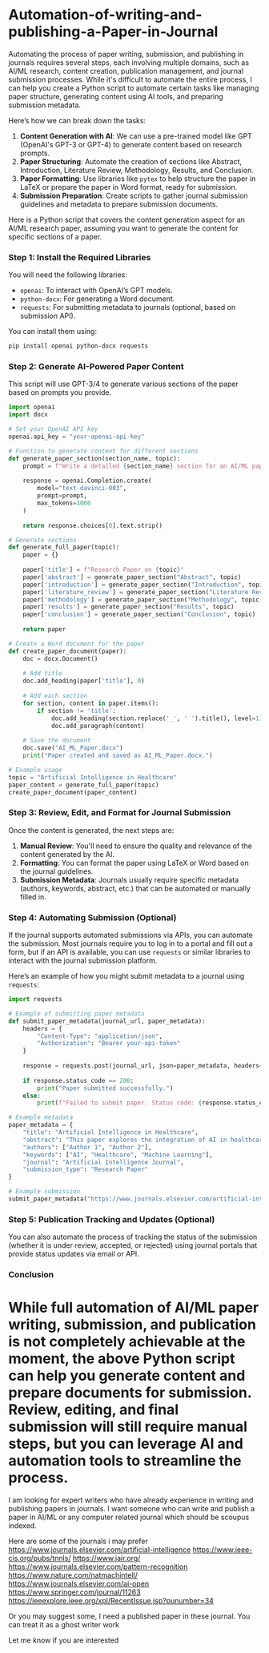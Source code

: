 # Automation-of-writing-and-publishing-a-Paper-in-Journal
Automating the process of paper writing, submission, and publishing in journals requires several steps, each involving multiple domains, such as AI/ML research, content creation, publication management, and journal submission processes. While it's difficult to automate the entire process, I can help you create a Python script to automate certain tasks like managing paper structure, generating content using AI tools, and preparing submission metadata.

Here’s how we can break down the tasks:

1. **Content Generation with AI**: We can use a pre-trained model like GPT (OpenAI's GPT-3 or GPT-4) to generate content based on research prompts.
2. **Paper Structuring**: Automate the creation of sections like Abstract, Introduction, Literature Review, Methodology, Results, and Conclusion.
3. **Paper Formatting**: Use libraries like `pytex` to help structure the paper in LaTeX or prepare the paper in Word format, ready for submission.
4. **Submission Preparation**: Create scripts to gather journal submission guidelines and metadata to prepare submission documents.

Here is a Python script that covers the content generation aspect for an AI/ML research paper, assuming you want to generate the content for specific sections of a paper.

### Step 1: Install the Required Libraries

You will need the following libraries:
- `openai`: To interact with OpenAI’s GPT models.
- `python-docx`: For generating a Word document.
- `requests`: For submitting metadata to journals (optional, based on submission API).

You can install them using:

```bash
pip install openai python-docx requests
```

### Step 2: Generate AI-Powered Paper Content

This script will use GPT-3/4 to generate various sections of the paper based on prompts you provide.

```python
import openai
import docx

# Set your OpenAI API key
openai.api_key = "your-openai-api-key"

# Function to generate content for different sections
def generate_paper_section(section_name, topic):
    prompt = f"Write a detailed {section_name} section for an AI/ML paper on the topic: {topic}. Include references to current trends, challenges, and advancements."
    
    response = openai.Completion.create(
        model="text-davinci-003", 
        prompt=prompt, 
        max_tokens=1000
    )
    
    return response.choices[0].text.strip()

# Generate sections
def generate_full_paper(topic):
    paper = {}
    
    paper['title'] = f"Research Paper on {topic}"
    paper['abstract'] = generate_paper_section("Abstract", topic)
    paper['introduction'] = generate_paper_section("Introduction", topic)
    paper['literature_review'] = generate_paper_section("Literature Review", topic)
    paper['methodology'] = generate_paper_section("Methodology", topic)
    paper['results'] = generate_paper_section("Results", topic)
    paper['conclusion'] = generate_paper_section("Conclusion", topic)
    
    return paper

# Create a Word document for the paper
def create_paper_document(paper):
    doc = docx.Document()
    
    # Add title
    doc.add_heading(paper['title'], 0)
    
    # Add each section
    for section, content in paper.items():
        if section != 'title':
            doc.add_heading(section.replace('_', ' ').title(), level=1)
            doc.add_paragraph(content)
    
    # Save the document
    doc.save("AI_ML_Paper.docx")
    print("Paper created and saved as AI_ML_Paper.docx.")

# Example usage
topic = "Artificial Intelligence in Healthcare"
paper_content = generate_full_paper(topic)
create_paper_document(paper_content)
```

### Step 3: Review, Edit, and Format for Journal Submission

Once the content is generated, the next steps are:
1. **Manual Review**: You'll need to ensure the quality and relevance of the content generated by the AI.
2. **Formatting**: You can format the paper using LaTeX or Word based on the journal guidelines.
3. **Submission Metadata**: Journals usually require specific metadata (authors, keywords, abstract, etc.) that can be automated or manually filled in.

### Step 4: Automating Submission (Optional)

If the journal supports automated submissions via APIs, you can automate the submission. Most journals require you to log in to a portal and fill out a form, but if an API is available, you can use `requests` or similar libraries to interact with the journal submission platform.

Here’s an example of how you might submit metadata to a journal using `requests`:

```python
import requests

# Example of submitting paper metadata
def submit_paper_metadata(journal_url, paper_metadata):
    headers = {
        "Content-Type": "application/json",
        "Authorization": "Bearer your-api-token"
    }
    
    response = requests.post(journal_url, json=paper_metadata, headers=headers)
    
    if response.status_code == 200:
        print("Paper submitted successfully.")
    else:
        print(f"Failed to submit paper. Status code: {response.status_code}")

# Example metadata
paper_metadata = {
    "title": "Artificial Intelligence in Healthcare",
    "abstract": "This paper explores the integration of AI in healthcare systems...",
    "authors": ["Author 1", "Author 2"],
    "keywords": ["AI", "Healthcare", "Machine Learning"],
    "journal": "Artificial Intelligence Journal",
    "submission_type": "Research Paper"
}

# Example submission
submit_paper_metadata("https://www.journals.elsevier.com/artificial-intelligence/submit", paper_metadata)
```

### Step 5: Publication Tracking and Updates (Optional)

You can also automate the process of tracking the status of the submission (whether it is under review, accepted, or rejected) using journal portals that provide status updates via email or API.

### Conclusion

While full automation of AI/ML paper writing, submission, and publication is not completely achievable at the moment, the above Python script can help you generate content and prepare documents for submission. Review, editing, and final submission will still require manual steps, but you can leverage AI and automation tools to streamline the process.
=======

I am looking for expert writers who have already experience in writing and publishing papers in journals.
I want someone who can write and publish a paper in AI/ML or any computer related journal which should be scoupus indexed.

Here are some of the journals i may prefer
https://www.journals.elsevier.com/artificial-intelligence
https://www.ieee-cis.org/pubs/tnnls/
https://www.jair.org/
https://www.journals.elsevier.com/pattern-recognition
https://www.nature.com/natmachintell/
https://www.journals.elsevier.com/ai-open
https://www.springer.com/journal/11263
https://ieeexplore.ieee.org/xpl/RecentIssue.jsp?punumber=34

Or you may suggest some, I need a published paper in these journal. You can treat it as a ghost writer work

Let me know if you are interested
